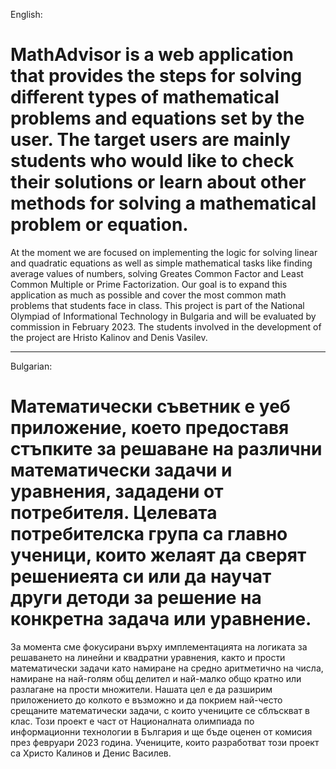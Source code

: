 English:
# MathAdvisor is a web application that provides the steps for solving different types of mathematical problems and equations set by the user. The target users are mainly students who would like to check their solutions or learn about other methods for solving a mathematical problem or equation. 
At the moment we are focused on implementing the logic for solving linear and quadratic equations as well as simple mathematical tasks like finding average values of numbers, solving Greates Common Factor and Least Common Multiple or Prime Factorization. 
Our goal is to expand this application as much as possible and cover the most common math problems that students face in class. 
This project is part of the National Olympiad of Informational Technology in Bulgaria and will be evaluated by commission in February 2023.
The students involved in the development of the project are Hristo Kalinov and Denis Vasilev.

----------
Bulgarian:
# Математически съветник е уеб приложение, което предоставя стъпките за решаване на различни математически задачи и уравнения, зададени от потребителя. Целевата потребителска група са главно ученици, които желаят да сверят решениеята си или да научат други детоди за решение на конкретна задача или уравнение.
За момента сме фокусирани върху имплементацията на логиката за решаването на линейни и квадратни уравнения, както и прости математически задачи като намиране на средно аритметично на числа, намиране на най-голям общ делител и най-малко общо кратно или разлагане на прости множители. 
Нашата цел е да разширим приложението до колкото е възможно и да покрием най-често срещаните математически задачи, с които учениците се сблъскват в клас.
Този проект е част от Националната олимпиада по информационни технологии в България и ще бъде оценен от комисия през февруари 2023 година.
Учениците, които разработват този проект са Христо Калинов и Денис Василев.
